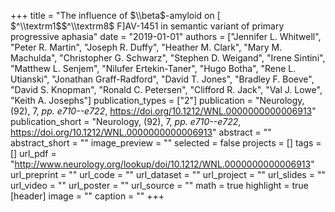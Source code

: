 +++
title = "The influence of $\\beta$-amyloid on [ $^\\textrm1$$^\\textrm8$ F]AV-1451 in semantic variant of primary progressive aphasia"
date = "2019-01-01"
authors = ["Jennifer L. Whitwell", "Peter R. Martin", "Joseph R. Duffy", "Heather M. Clark", "Mary M. Machulda", "Christopher G. Schwarz", "Stephen D. Weigand", "Irene Sintini", "Matthew L. Senjem", "Nilufer Ertekin-Taner", "Hugo Botha", "Rene L. Utianski", "Jonathan Graff-Radford", "David T. Jones", "Bradley F. Boeve", "David S. Knopman", "Ronald C. Petersen", "Clifford R. Jack", "Val J. Lowe", "Keith A. Josephs"]
publication_types = ["2"]
publication = "Neurology, (92), 7, _pp. e710--e722_, https://doi.org/10.1212/WNL.0000000000006913"
publication_short = "Neurology, (92), 7, _pp. e710--e722_, https://doi.org/10.1212/WNL.0000000000006913"
abstract = ""
abstract_short = ""
image_preview = ""
selected = false
projects = []
tags = []
url_pdf = "http://www.neurology.org/lookup/doi/10.1212/WNL.0000000000006913"
url_preprint = ""
url_code = ""
url_dataset = ""
url_project = ""
url_slides = ""
url_video = ""
url_poster = ""
url_source = ""
math = true
highlight = true
[header]
image = ""
caption = ""
+++
